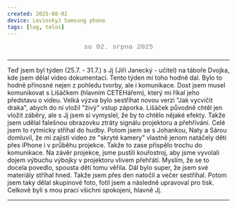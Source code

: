 ```yaml
---
created: 2025-08-02
device: LevinskyJ Samsung phone
tags: [log, telos]
---
```


<div style="text-align: center; color: gray; font-size: 1.1em; margin-bottom: 20px; font-family: Courier New">
  so 02. srpna 2025
</div>

---

Teď jsem byl týden (25.7. - 31.7.) s Jj (Jiří Janecký - učitel) na táboře Dvojka, kde jsem dělal video dokumentaci. Tento týden mi toho hodně dal. Bylo to hodně přínosné nejen z pohledu tvorby, ale i komunikace. Dost jsem musel komunikovat s Lišáčkem (hlavním CETEHářem), který mi říkal jeho představu o videu.
Velká výzva bylo sestříhat novou verzi "Jak vycvičit draka", abych do ní vložil "živý" vstup záporka. Lišáček původně chtěl jen vložit záběry, ale s Jj jsem si vymyslel, že by to chtělo nějaké efekty. Takže jsem udělal falešnou obrazovku ztráty signálu projektoru a přehřívání. Celé jsem to rytmicky stříhal do hudby. Potom jsem se s Johankou, Naty a Sárou domluvil, že mi zajistí video ze "skryté kamery" vlastně jenom natáčely děti přes iPhone i v průběhu projekce. Takže to zase přispělo trochu do komunikace. Na závěr projekce, jsme pustili kouřostroj, aby jsme vyvolali dojem výbuchu výbojky v projektoru vlivem přehřátí. Myslím, že se to docela povedlo, spousta dětí tomu věřila.
Dál bylo super, že jsem své materiály stříhal hned. Takže jsem přes den natočil a večer sestříhal.
Potom jsem taky dělal skupinové foto, fotil jsem a následně upravoval pro tisk. 
Celkově byli s mou prací všichni spokojeni, hlavně Jj.

---
